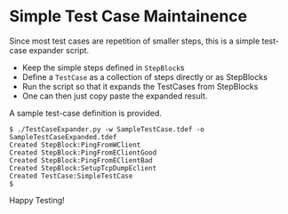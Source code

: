 # Simple Test Case Maintainence

Since most test cases are repetition of smaller steps, this is a simple test-case expander script.

* Keep the simple steps defined in `StepBlock`s
* Define a `TestCase` as a collection of steps directly or as StepBlocks
* Run the script so that it expands the TestCases from StepBlocks
* One can then just copy paste the expanded result.

A sample test-case definition is provided.

```
$ ./TestCaseExpander.py -w SampleTestCase.tdef -o SampleTestCaseExpanded.tdef 
Created StepBlock:PingFromWClient
Created StepBlock:PingFromEClientGood
Created StepBlock:PingFromEClientBad
Created StepBlock:SetupTcpDumpEclient
Created TestCase:SimpleTestCase
$
```

Happy Testing!
